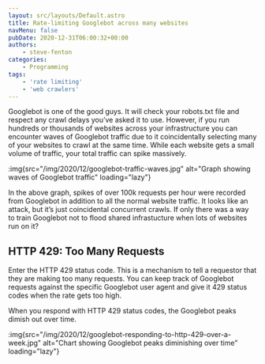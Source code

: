 ```yaml
---
layout: src/layouts/Default.astro
title: Rate-limiting Googlebot across many websites
navMenu: false
pubDate: 2020-12-31T06:00:32+00:00
authors:
    - steve-fenton
categories:
    - Programming
tags:
    - 'rate limiting'
    - 'web crawlers'
---
```


Googlebot is one of the good guys. It will check your robots.txt file and respect any crawl delays you’ve asked it to use. However, if you run hundreds or thousands of websites across your infrastructure you can encounter waves of Googlebot traffic due to it coincidentally selecting many of your websites to crawl at the same time. While each website gets a small volume of traffic, your total traffic can spike massively.

:img{src="/img/2020/12/googlebot-traffic-waves.jpg" alt="Graph showing waves of Googlebot traffic" loading="lazy"}

In the above graph, spikes of over 100k requests per hour were recorded from Googlebot in addition to all the normal website traffic. It looks like an attack, but it’s just coincidental concurrent crawls. If only there was a way to train Googlebot not to flood shared infrastucture when lots of websites run on it?

## HTTP 429: Too Many Requests

Enter the HTTP 429 status code. This is a mechanism to tell a requestor that they are making too many requests. You can keep track of Googlebot requests against the specific Googlebot user agent and give it 429 status codes when the rate gets too high.

When you respond with HTTP 429 status codes, the Googlebot peaks dimish out over time.

:img{src="/img/2020/12/googlebot-responding-to-http-429-over-a-week.jpg" alt="Chart showing Googlebot peaks diminishing over time" loading="lazy"}